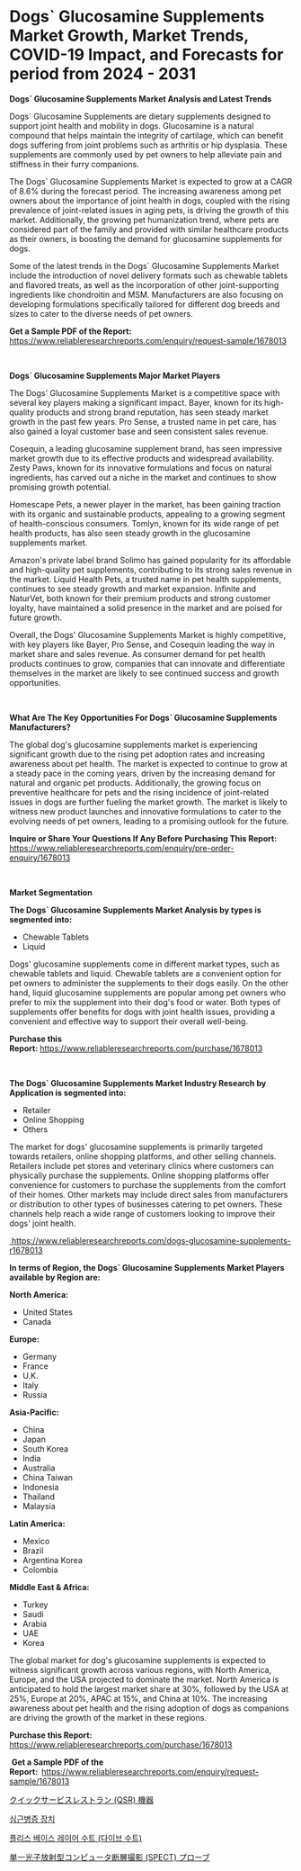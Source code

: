 <p><h1>Dogs` Glucosamine Supplements Market Growth, Market Trends, COVID-19 Impact, and Forecasts for period from 2024 - 2031</h1></p><p><strong>Dogs` Glucosamine Supplements Market Analysis and Latest Trends</strong></p>
<p><p>Dogs` Glucosamine Supplements are dietary supplements designed to support joint health and mobility in dogs. Glucosamine is a natural compound that helps maintain the integrity of cartilage, which can benefit dogs suffering from joint problems such as arthritis or hip dysplasia. These supplements are commonly used by pet owners to help alleviate pain and stiffness in their furry companions.</p><p>The Dogs` Glucosamine Supplements Market is expected to grow at a CAGR of 8.6% during the forecast period. The increasing awareness among pet owners about the importance of joint health in dogs, coupled with the rising prevalence of joint-related issues in aging pets, is driving the growth of this market. Additionally, the growing pet humanization trend, where pets are considered part of the family and provided with similar healthcare products as their owners, is boosting the demand for glucosamine supplements for dogs.</p><p>Some of the latest trends in the Dogs` Glucosamine Supplements Market include the introduction of novel delivery formats such as chewable tablets and flavored treats, as well as the incorporation of other joint-supporting ingredients like chondroitin and MSM. Manufacturers are also focusing on developing formulations specifically tailored for different dog breeds and sizes to cater to the diverse needs of pet owners.</p></p>
<p><strong>Get a Sample PDF of the Report:&nbsp;</strong> <a href="https://www.reliableresearchreports.com/enquiry/request-sample/1678013">https://www.reliableresearchreports.com/enquiry/request-sample/1678013</a></p>
<p>&nbsp;</p>
<p><strong>Dogs` Glucosamine Supplements Major Market Players</strong></p>
<p><p>The Dogs' Glucosamine Supplements Market is a competitive space with several key players making a significant impact. Bayer, known for its high-quality products and strong brand reputation, has seen steady market growth in the past few years. Pro Sense, a trusted name in pet care, has also gained a loyal customer base and seen consistent sales revenue. </p><p>Cosequin, a leading glucosamine supplement brand, has seen impressive market growth due to its effective products and widespread availability. Zesty Paws, known for its innovative formulations and focus on natural ingredients, has carved out a niche in the market and continues to show promising growth potential. </p><p>Homescape Pets, a newer player in the market, has been gaining traction with its organic and sustainable products, appealing to a growing segment of health-conscious consumers. Tomlyn, known for its wide range of pet health products, has also seen steady growth in the glucosamine supplements market.</p><p>Amazon's private label brand Solimo has gained popularity for its affordable and high-quality pet supplements, contributing to its strong sales revenue in the market. Liquid Health Pets, a trusted name in pet health supplements, continues to see steady growth and market expansion. Infinite and NaturVet, both known for their premium products and strong customer loyalty, have maintained a solid presence in the market and are poised for future growth.</p><p>Overall, the Dogs' Glucosamine Supplements Market is highly competitive, with key players like Bayer, Pro Sense, and Cosequin leading the way in market share and sales revenue. As consumer demand for pet health products continues to grow, companies that can innovate and differentiate themselves in the market are likely to see continued success and growth opportunities.</p></p>
<p>&nbsp;</p>
<p><strong>What Are The Key Opportunities For Dogs` Glucosamine Supplements Manufacturers?</strong></p>
<p><p>The global dog's glucosamine supplements market is experiencing significant growth due to the rising pet adoption rates and increasing awareness about pet health. The market is expected to continue to grow at a steady pace in the coming years, driven by the increasing demand for natural and organic pet products. Additionally, the growing focus on preventive healthcare for pets and the rising incidence of joint-related issues in dogs are further fueling the market growth. The market is likely to witness new product launches and innovative formulations to cater to the evolving needs of pet owners, leading to a promising outlook for the future.</p></p>
<p><strong>Inquire or Share Your Questions If Any Before Purchasing This Report:</strong> <a href="https://www.reliableresearchreports.com/enquiry/pre-order-enquiry/1678013">https://www.reliableresearchreports.com/enquiry/pre-order-enquiry/1678013</a></p>
<p>&nbsp;</p>
<p><strong>Market Segmentation</strong></p>
<p><strong>The Dogs` Glucosamine Supplements Market Analysis by types is segmented into:</strong></p>
<p><ul><li>Chewable Tablets</li><li>Liquid</li></ul></p>
<p><p>Dogs' glucosamine supplements come in different market types, such as chewable tablets and liquid. Chewable tablets are a convenient option for pet owners to administer the supplements to their dogs easily. On the other hand, liquid glucosamine supplements are popular among pet owners who prefer to mix the supplement into their dog's food or water. Both types of supplements offer benefits for dogs with joint health issues, providing a convenient and effective way to support their overall well-being.</p></p>
<p><strong>Purchase this Report:&nbsp;</strong><a href="https://www.reliableresearchreports.com/purchase/1678013">https://www.reliableresearchreports.com/purchase/1678013</a></p>
<p>&nbsp;</p>
<p><strong>The Dogs` Glucosamine Supplements Market Industry Research by Application is segmented into:</strong></p>
<p><ul><li>Retailer</li><li>Online Shopping</li><li>Others</li></ul></p>
<p><p>The market for dogs' glucosamine supplements is primarily targeted towards retailers, online shopping platforms, and other selling channels. Retailers include pet stores and veterinary clinics where customers can physically purchase the supplements. Online shopping platforms offer convenience for customers to purchase the supplements from the comfort of their homes. Other markets may include direct sales from manufacturers or distribution to other types of businesses catering to pet owners. These channels help reach a wide range of customers looking to improve their dogs' joint health.</p></p>
<p><a href="https://www.reliableresearchreports.com/dogs-glucosamine-supplements-r1678013">&nbsp;https://www.reliableresearchreports.com/dogs-glucosamine-supplements-r1678013</a></p>
<p><strong>In terms of Region, the Dogs` Glucosamine Supplements Market Players available by Region are:</strong></p>
<p>
    <p> <strong> North America: </strong>
        <ul>
            <li>United States</li>
            <li>Canada</li>
        </ul>
        </p> 
    <p> <strong> Europe: </strong>
        <ul>
            <li>Germany</li>
            <li>France</li>
            <li>U.K.</li>
            <li>Italy</li>
            <li>Russia</li>
        </ul>
        </p> 
    <p> <strong> Asia-Pacific: </strong>
        <ul>
            <li>China</li>
            <li>Japan</li>
            <li>South Korea</li>
            <li>India</li>
            <li>Australia</li>
            <li>China Taiwan</li>
            <li>Indonesia</li>
            <li>Thailand</li>
            <li>Malaysia</li>
        </ul>
        </p> 
    <p> <strong> Latin America: </strong>
        <ul>
            <li>Mexico</li>
            <li>Brazil</li>
            <li>Argentina Korea</li>
            <li>Colombia</li>
        </ul>
        </p> 
    <p> <strong> Middle East & Africa: </strong>
        <ul>
            <li>Turkey</li>
            <li>Saudi</li>
            <li>Arabia</li>
            <li>UAE</li>
            <li>Korea</li>
        </ul>
    </p>
    </p>
<p><p>The global market for dog's glucosamine supplements is expected to witness significant growth across various regions, with North America, Europe, and the USA projected to dominate the market. North America is anticipated to hold the largest market share at 30%, followed by the USA at 25%, Europe at 20%, APAC at 15%, and China at 10%. The increasing awareness about pet health and the rising adoption of dogs as companions are driving the growth of the market in these regions.</p></p>
<p><strong>Purchase this Report: </strong><a href="https://www.reliableresearchreports.com/purchase/1678013">https://www.reliableresearchreports.com/purchase/1678013</a></p>
<p>&nbsp;<strong>Get a Sample PDF of the Report:&nbsp;&nbsp;</strong><a href="https://www.reliableresearchreports.com/enquiry/request-sample/1678013">https://www.reliableresearchreports.com/enquiry/request-sample/1678013</a></p>
<p><strong></strong></p>
<p><p><a href="https://github.com/schmahlson/Market-Research-Report-List-2/blob/main/5982011107903.md">クイックサービスレストラン (QSR) 機器</a></p><p><a href="https://github.com/ConstantinVon/Market-Research-Report-List-1/blob/main/1323411102418.md">심근병증 장치</a></p><p><a href="https://github.com/sammyUltyylrich9067856/Market-Research-Report-List-2/blob/main/7129892102417.md">플리스 베이스 레이어 수트 (다이브 수트)</a></p><p><a href="https://github.com/TerrellConn/Market-Research-Report-List-1/blob/main/1159346107904.md">単一光子放射型コンピュータ断層撮影 (SPECT) プローブ</a></p></p>